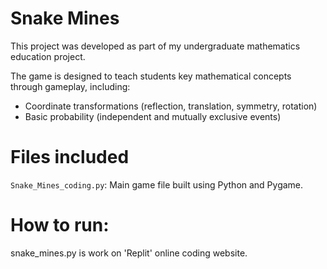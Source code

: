 # Snake Mines

This project was developed as part of my undergraduate mathematics education project.

The game is designed to teach students key mathematical concepts through gameplay, including:

- Coordinate transformations (reflection, translation, symmetry, rotation)
- Basic probability (independent and mutually exclusive events)

# Files included
`Snake_Mines_coding.py`: Main game file built using Python and Pygame.

# How to run:

snake_mines.py is work on 'Replit' online coding website.
